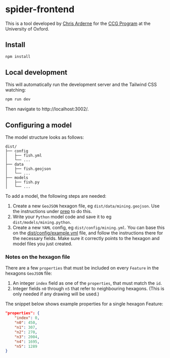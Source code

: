 # spider-frontend

This is a tool developed by [Chris Arderne](https://github.com/carderne/) for the [CCG Program](https://climatecompatiblegrowth.com/) at the University of Oxford.

## Install
```bash
npm install
```

## Local development
This will automatically run the development server and the Tailwind CSS watching:
```bash
npm run dev
```

Then navigate to http://localhost:3002/.

## Configuring a model
The model structure looks as follows:
```
dist/
├── config
│   ├── fish.yml
│   └── ...
├── data
│   ├── fish.geojson
│   └── ...
├── models
│   ├── fish.py
│   └── ...
```

To add a model, the following steps are needed:
1. Create a new `GeoJSON` hexagon file, eg `dist/data/mining.geojson`.
Use the instructions under [prep](../[prep/) to do this.
2. Write your `Python` model code and save it to eg `dist/models/mining.python`.
3. Create a new `YAML` config, eg `dist/config/mining.yml`.
You can base this on the [dist/config/example.yml](./dist/config/example.yml) file, and follow the instructions there for the necessary fields.
Make sure it correctly points to the hexagon and model files you just created.

### Notes on the hexagon file
There are a few `properties` that must be included on every `Feature` in the hexagons `GeoJSON` file:
1. An integer `index` field as one of the `properties`, that must match the `id`.
2. Integer fields `n0` through `n5` that refer to neighbouring hexagons.
(This is only needed if any drawing will be used.)

The snippet below shows example properties for a single hexagon Feature:
```json
"properties": {
    "index": 0,
    "n0": 450,
    "n1": 307,
    "n2": 270,
    "n3": 2004,
    "n4": 1695,
    "n5": 1289
}
```
